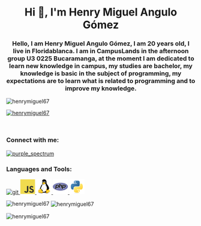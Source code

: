 <h1 align="center">Hi 👋, I'm Henry Miguel Angulo Gómez</h1>
<h3 align="center">Hello, I am Henry Miguel Angulo Gómez, I am 20 years old, I live in Floridablanca. I am in CampusLands in the afternoon group U3 0225 Bucaramanga, at the moment I am dedicated to learn new knowledge in campus, my studies are bachelor, my knowledge is basic in the subject of programming, my expectations are to learn what is related to programming and to improve my knowledge.</h3>

<p align="left"> <img src="https://komarev.com/ghpvc/?username=henrymiguel67&label=Profile%20views&color=0e75b6&style=flat" alt="henrymiguel67" /> </p>

<p align="left"> <a href="https://github.com/ryo-ma/github-profile-trophy"><img src="https://github-profile-trophy.vercel.app/?username=henrymiguel67" alt="henrymiguel67" /></a> </p>

<p align="left"> <a href="https://twitter.com/" target="blank"><img src="https://img.shields.io/twitter/follow/?logo=twitter&style=for-the-badge" alt="" /></a> </p>

<h3 align="left">Connect with me:</h3>
<p align="left">
<a href="https://discord.gg/purple_spectrum" target="blank"><img align="center" src="https://raw.githubusercontent.com/rahuldkjain/github-profile-readme-generator/master/src/images/icons/Social/discord.svg" alt="purple_spectrum" height="30" width="40" /></a>
</p>

<h3 align="left">Languages and Tools:</h3>
<p align="left"> <a href="https://git-scm.com/" target="_blank" rel="noreferrer"> <img src="https://www.vectorlogo.zone/logos/git-scm/git-scm-icon.svg" alt="git" width="40" height="40"/> </a> <a href="https://developer.mozilla.org/en-US/docs/Web/JavaScript" target="_blank" rel="noreferrer"> <img src="https://raw.githubusercontent.com/devicons/devicon/master/icons/javascript/javascript-original.svg" alt="javascript" width="40" height="40"/> </a> <a href="https://www.linux.org/" target="_blank" rel="noreferrer"> <img src="https://raw.githubusercontent.com/devicons/devicon/master/icons/linux/linux-original.svg" alt="linux" width="40" height="40"/> </a> <a href="https://www.php.net" target="_blank" rel="noreferrer"> <img src="https://raw.githubusercontent.com/devicons/devicon/master/icons/php/php-original.svg" alt="php" width="40" height="40"/> </a> <a href="https://www.python.org" target="_blank" rel="noreferrer"> <img src="https://raw.githubusercontent.com/devicons/devicon/master/icons/python/python-original.svg" alt="python" width="40" height="40"/> </a> </p>

<p><img align="left" src="https://github-readme-stats.vercel.app/api/top-langs?username=henrymiguel67&show_icons=true&locale=en&layout=compact" alt="henrymiguel67" /></p>

<p>&nbsp;<img align="center" src="https://github-readme-stats.vercel.app/api?username=henrymiguel67&show_icons=true&locale=en" alt="henrymiguel67" /></p>

<p><img align="center" src="https://github-readme-streak-stats.herokuapp.com/?user=henrymiguel67&" alt="henrymiguel67" /></p>

